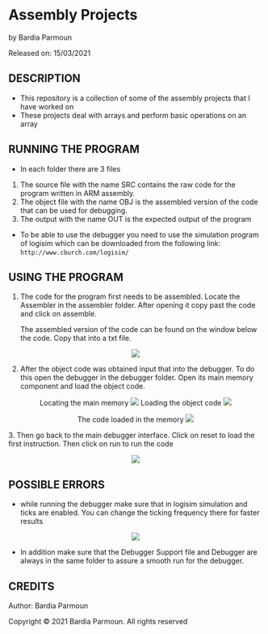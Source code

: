 # Assembly Projects

by Bardia Parmoun

Released on: 15/03/2021

## DESCRIPTION
- This repository is a collection of some of the assembly projects that I have worked on 
- These projects deal with arrays and perform basic operations on an array

## RUNNING THE PROGRAM
- In each folder there are 3 files
1. The source file with the name SRC contains the raw code for the program written in ARM assembly.
2. The object file with the name OBJ is the assembled version of the code that can be used for debugging.
3. The output with the name OUT is the expected output of the program

- To be able to use the debugger you need to use the simulation program of logisim which can be downloaded from the following link: 
```http://www.cburch.com/logisim/```
 
## USING THE PROGRAM
1. The code for the program first needs to be assembled. Locate the Assembler in the assembler folder. After opening it copy past the code and click on assemble.

    The assembled version of the code can be found on the window below the code. Copy that into a txt file.

<p align="center">
<img src="Images/assembler.JPG" />
</p>

2. After the object code was obtained input that into the debugger. To do this open the debugger in the debugger folder. Open its main memory component and load the object code.

<p align="center">
Locating the main memory
<img src="Images/debugger_1.JPG" />
Loading the object code
<img src="Images/debugger_2.JPG" />
</p>
<p align="center">
The code loaded in the memory
<img src="Images/debugger_3.JPG" />
</p>
3. Then go back to the main debugger interface. Click on reset to load the first instruction. Then click on run to run the code
<p align="center">
<img src="Images/debugger_4.JPG" />
</p>

## POSSIBLE ERRORS
- while running the debugger make sure that in logisim simulation and ticks are enabled. You can change the ticking frequency there for faster results
<p align="center">
<img src="Images/debugger_5.JPG" />
</p>

- In addition make sure that the Debugger Support file and Debugger are always in the same folder to assure a smooth run for the debugger. 

## CREDITS
Author: Bardia Parmoun

Copyright © 2021 Bardia Parmoun. All rights reserved
